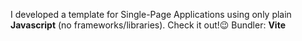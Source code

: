 I developed a template for Single-Page Applications using only plain **Javascript** (no frameworks/libraries). Check it out!😉
Bundler: **Vite**
